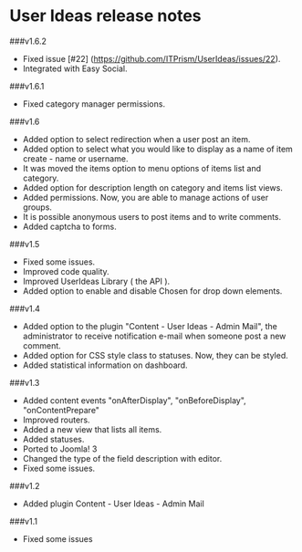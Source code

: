 User Ideas release notes
==========================

###v1.6.2
* Fixed issue [#22] (https://github.com/ITPrism/UserIdeas/issues/22).
* Integrated with Easy Social.

###v1.6.1
* Fixed category manager permissions.

###v1.6
* Added option to select redirection when a user post an item.
* Added option to select what you would like to display as a name of item create - name or username.
* It was moved the items option to menu options of items list and category.
* Added option for description length on category and items list views.
* Added permissions. Now, you are able to manage actions of user groups.
* It is possible anonymous users to post items and to write comments.
* Added captcha to forms.

###v1.5
* Fixed some issues.
* Improved code quality.
* Improved UserIdeas Library ( the API ).
* Added option to enable and disable Chosen for drop down elements.

###v1.4
* Added option to the plugin "Content - User Ideas - Admin Mail", the administrator to receive notification e-mail when someone post a new comment.
* Added option for CSS style class to statuses. Now, they can be styled.
* Added statistical information on dashboard.

###v1.3

* Added content events "onAfterDisplay", "onBeforeDisplay", "onContentPrepare"
* Improved routers.
* Added a new view that lists all items.
* Added statuses.
* Ported to Joomla! 3
* Changed the type of the field description with editor.
* Fixed some issues.

###v1.2

* Added plugin Content - User Ideas - Admin Mail

###v1.1

* Fixed some issues